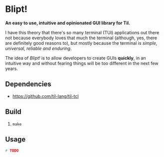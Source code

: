 # Blipt!

**An easy to use, intuitive and opinionated GUI library for Til.**


I have this theory that there's so many terminal (TUI) applications out
there not because everybody loves that much the terminal (although, yes,
there are definitely good reasons to), but mostly because the terminal is
*simple, universal, reliable and enduring*.

The idea of *Blipt!* is to allow developers to create GUIs **quickly**, in
an intuitive way and without fearing things will be too different in the
next few years.


## Dependencies

* https://github.com/til-lang/til-tcl

## Build

1. `make`

## Usage

```tcl
# TODO
```
